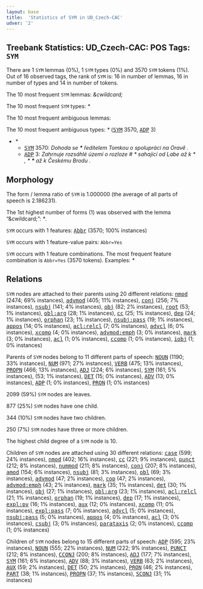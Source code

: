 ```yaml
---
layout: base
title:  'Statistics of SYM in UD_Czech-CAC'
udver: '2'
---
```


## Treebank Statistics: UD_Czech-CAC: POS Tags: `SYM`

There are 1 `SYM` lemmas (0%), 1 `SYM` types (0%) and 3570 `SYM` tokens (1%).
Out of 16 observed tags, the rank of `SYM` is: 16 in number of lemmas, 16 in number of types and 14 in number of tokens.

The 10 most frequent `SYM` lemmas: <em>&cwildcard;</em>

The 10 most frequent `SYM` types:  <em>*</em>

The 10 most frequent ambiguous lemmas: 

The 10 most frequent ambiguous types:  <em>*</em> (<tt><a href="cs_cac-pos-SYM.html">SYM</a></tt> 3570, <tt><a href="cs_cac-pos-ADP.html">ADP</a></tt> 3)


* <em>*</em>
  * <tt><a href="cs_cac-pos-SYM.html">SYM</a></tt> 3570: <em>Dohoda se <b>*</b> ředitelem Tomkou o spolupráci na Oravě .</em>
  * <tt><a href="cs_cac-pos-ADP.html">ADP</a></tt> 3: <em>Zahrnuje rozsáhlé území o rozloze # * sahající od Labe až k * , * <b>*</b> až k Českému Brodu .</em>

## Morphology

The form / lemma ratio of `SYM` is 1.000000 (the average of all parts of speech is 2.186231).

The 1st highest number of forms (1) was observed with the lemma “&cwildcard;”: <em>*</em>.

`SYM` occurs with 1 features: <tt><a href="cs_cac-feat-Abbr.html">Abbr</a></tt> (3570; 100% instances)

`SYM` occurs with 1 feature-value pairs: `Abbr=Yes`

`SYM` occurs with 1 feature combinations.
The most frequent feature combination is `Abbr=Yes` (3570 tokens).
Examples: <em>*</em>


## Relations

`SYM` nodes are attached to their parents using 20 different relations: <tt><a href="cs_cac-dep-nmod.html">nmod</a></tt> (2474; 69% instances), <tt><a href="cs_cac-dep-advmod.html">advmod</a></tt> (405; 11% instances), <tt><a href="cs_cac-dep-conj.html">conj</a></tt> (256; 7% instances), <tt><a href="cs_cac-dep-nsubj.html">nsubj</a></tt> (141; 4% instances), <tt><a href="cs_cac-dep-obj.html">obj</a></tt> (82; 2% instances), <tt><a href="cs_cac-dep-root.html">root</a></tt> (53; 1% instances), <tt><a href="cs_cac-dep-obl-arg.html">obl:arg</a></tt> (28; 1% instances), <tt><a href="cs_cac-dep-cc.html">cc</a></tt> (25; 1% instances), <tt><a href="cs_cac-dep-dep.html">dep</a></tt> (24; 1% instances), <tt><a href="cs_cac-dep-orphan.html">orphan</a></tt> (23; 1% instances), <tt><a href="cs_cac-dep-nsubj-pass.html">nsubj:pass</a></tt> (19; 1% instances), <tt><a href="cs_cac-dep-appos.html">appos</a></tt> (14; 0% instances), <tt><a href="cs_cac-dep-acl-relcl.html">acl:relcl</a></tt> (7; 0% instances), <tt><a href="cs_cac-dep-advcl.html">advcl</a></tt> (6; 0% instances), <tt><a href="cs_cac-dep-xcomp.html">xcomp</a></tt> (4; 0% instances), <tt><a href="cs_cac-dep-advmod-emph.html">advmod:emph</a></tt> (3; 0% instances), <tt><a href="cs_cac-dep-mark.html">mark</a></tt> (3; 0% instances), <tt><a href="cs_cac-dep-acl.html">acl</a></tt> (1; 0% instances), <tt><a href="cs_cac-dep-ccomp.html">ccomp</a></tt> (1; 0% instances), <tt><a href="cs_cac-dep-iobj.html">iobj</a></tt> (1; 0% instances)

Parents of `SYM` nodes belong to 11 different parts of speech: <tt><a href="cs_cac-pos-NOUN.html">NOUN</a></tt> (1190; 33% instances), <tt><a href="cs_cac-pos-NUM.html">NUM</a></tt> (971; 27% instances), <tt><a href="cs_cac-pos-VERB.html">VERB</a></tt> (475; 13% instances), <tt><a href="cs_cac-pos-PROPN.html">PROPN</a></tt> (466; 13% instances), <tt><a href="cs_cac-pos-ADJ.html">ADJ</a></tt> (224; 6% instances), <tt><a href="cs_cac-pos-SYM.html">SYM</a></tt> (161; 5% instances),  (53; 1% instances), <tt><a href="cs_cac-pos-DET.html">DET</a></tt> (15; 0% instances), <tt><a href="cs_cac-pos-ADV.html">ADV</a></tt> (13; 0% instances), <tt><a href="cs_cac-pos-ADP.html">ADP</a></tt> (1; 0% instances), <tt><a href="cs_cac-pos-PRON.html">PRON</a></tt> (1; 0% instances)

2099 (59%) `SYM` nodes are leaves.

877 (25%) `SYM` nodes have one child.

344 (10%) `SYM` nodes have two children.

250 (7%) `SYM` nodes have three or more children.

The highest child degree of a `SYM` node is 10.

Children of `SYM` nodes are attached using 30 different relations: <tt><a href="cs_cac-dep-case.html">case</a></tt> (599; 24% instances), <tt><a href="cs_cac-dep-nmod.html">nmod</a></tt> (402; 16% instances), <tt><a href="cs_cac-dep-cc.html">cc</a></tt> (221; 9% instances), <tt><a href="cs_cac-dep-punct.html">punct</a></tt> (212; 8% instances), <tt><a href="cs_cac-dep-nummod.html">nummod</a></tt> (211; 8% instances), <tt><a href="cs_cac-dep-conj.html">conj</a></tt> (207; 8% instances), <tt><a href="cs_cac-dep-amod.html">amod</a></tt> (154; 6% instances), <tt><a href="cs_cac-dep-nsubj.html">nsubj</a></tt> (81; 3% instances), <tt><a href="cs_cac-dep-obl.html">obl</a></tt> (69; 3% instances), <tt><a href="cs_cac-dep-advmod.html">advmod</a></tt> (47; 2% instances), <tt><a href="cs_cac-dep-cop.html">cop</a></tt> (47; 2% instances), <tt><a href="cs_cac-dep-advmod-emph.html">advmod:emph</a></tt> (43; 2% instances), <tt><a href="cs_cac-dep-mark.html">mark</a></tt> (35; 1% instances), <tt><a href="cs_cac-dep-det.html">det</a></tt> (30; 1% instances), <tt><a href="cs_cac-dep-obj.html">obj</a></tt> (27; 1% instances), <tt><a href="cs_cac-dep-obl-arg.html">obl:arg</a></tt> (23; 1% instances), <tt><a href="cs_cac-dep-acl-relcl.html">acl:relcl</a></tt> (21; 1% instances), <tt><a href="cs_cac-dep-orphan.html">orphan</a></tt> (19; 1% instances), <tt><a href="cs_cac-dep-dep.html">dep</a></tt> (17; 1% instances), <tt><a href="cs_cac-dep-expl-pv.html">expl:pv</a></tt> (16; 1% instances), <tt><a href="cs_cac-dep-aux.html">aux</a></tt> (12; 0% instances), <tt><a href="cs_cac-dep-xcomp.html">xcomp</a></tt> (11; 0% instances), <tt><a href="cs_cac-dep-expl-pass.html">expl:pass</a></tt> (7; 0% instances), <tt><a href="cs_cac-dep-advcl.html">advcl</a></tt> (5; 0% instances), <tt><a href="cs_cac-dep-nsubj-pass.html">nsubj:pass</a></tt> (5; 0% instances), <tt><a href="cs_cac-dep-appos.html">appos</a></tt> (4; 0% instances), <tt><a href="cs_cac-dep-acl.html">acl</a></tt> (3; 0% instances), <tt><a href="cs_cac-dep-csubj.html">csubj</a></tt> (3; 0% instances), <tt><a href="cs_cac-dep-parataxis.html">parataxis</a></tt> (2; 0% instances), <tt><a href="cs_cac-dep-ccomp.html">ccomp</a></tt> (1; 0% instances)

Children of `SYM` nodes belong to 15 different parts of speech: <tt><a href="cs_cac-pos-ADP.html">ADP</a></tt> (595; 23% instances), <tt><a href="cs_cac-pos-NOUN.html">NOUN</a></tt> (555; 22% instances), <tt><a href="cs_cac-pos-NUM.html">NUM</a></tt> (222; 9% instances), <tt><a href="cs_cac-pos-PUNCT.html">PUNCT</a></tt> (212; 8% instances), <tt><a href="cs_cac-pos-CCONJ.html">CCONJ</a></tt> (200; 8% instances), <tt><a href="cs_cac-pos-ADJ.html">ADJ</a></tt> (177; 7% instances), <tt><a href="cs_cac-pos-SYM.html">SYM</a></tt> (161; 6% instances), <tt><a href="cs_cac-pos-ADV.html">ADV</a></tt> (88; 3% instances), <tt><a href="cs_cac-pos-VERB.html">VERB</a></tt> (63; 2% instances), <tt><a href="cs_cac-pos-AUX.html">AUX</a></tt> (59; 2% instances), <tt><a href="cs_cac-pos-DET.html">DET</a></tt> (50; 2% instances), <tt><a href="cs_cac-pos-PRON.html">PRON</a></tt> (46; 2% instances), <tt><a href="cs_cac-pos-PART.html">PART</a></tt> (38; 1% instances), <tt><a href="cs_cac-pos-PROPN.html">PROPN</a></tt> (37; 1% instances), <tt><a href="cs_cac-pos-SCONJ.html">SCONJ</a></tt> (31; 1% instances)

